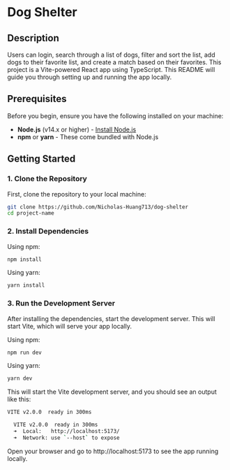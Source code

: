 # Dog Shelter

## Description

Users can login, search through a list of dogs, filter and sort the list, add dogs to their favorite list, and create a match based on their favorites. This project is a Vite-powered React app using TypeScript. This README will guide you through setting up and running the app locally.

## Prerequisites

Before you begin, ensure you have the following installed on your machine:

- **Node.js** (v14.x or higher) - [Install Node.js](https://nodejs.org/en/)
- **npm** or **yarn** - These come bundled with Node.js

## Getting Started

### 1. Clone the Repository

First, clone the repository to your local machine:

```bash
git clone https://github.com/Nicholas-Huang713/dog-shelter
cd project-name
```
### 2. Install Dependencies

Using npm:
```bash
npm install
```
Using yarn:
```bash
yarn install
```
### 3. Run the Development Server
After installing the dependencies, start the development server. This will start Vite, which will serve your app locally.

Using npm:
```bash
npm run dev
```
Using yarn:
```bash
yarn dev
```
This will start the Vite development server, and you should see an output like this:

```bash
VITE v2.0.0  ready in 300ms

  VITE v2.0.0  ready in 300ms
  ➜  Local:   http://localhost:5173/
  ➜  Network: use `--host` to expose

```
Open your browser and go to http://localhost:5173 to see the app running locally.












